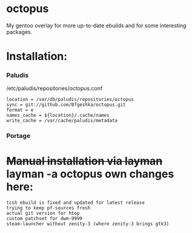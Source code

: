 octopus
=======
My gentoo overlay for more up-to-date ebuilds and for some interesting packages.

Installation:
=======
### Paludis
/etc/paludis/repositories/octopus.conf

```
location = /var/db/paludis/repositories/octopus
sync = git://github.com/Bfgeshka/octopus.git
format = e
names_cache = ${location}/.cache/names
write_cache = /var/cache/paludis/metadata
```

### Portage
~~Manual installation via layman~~
    layman -a octopus
own changes here:
=======
```
tcsh ebuild is fixed and updated for latest release
trying to keep pf-sources fresh
actual git version for htop
custom patchset for dwm-9999
steam-launcher without zenity-3 (where zenity-3 brings gtk3)
```
